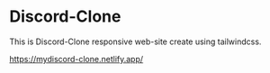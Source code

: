 # Discord-Clone
This is Discord-Clone responsive web-site create using tailwindcss. 

https://mydiscord-clone.netlify.app/
